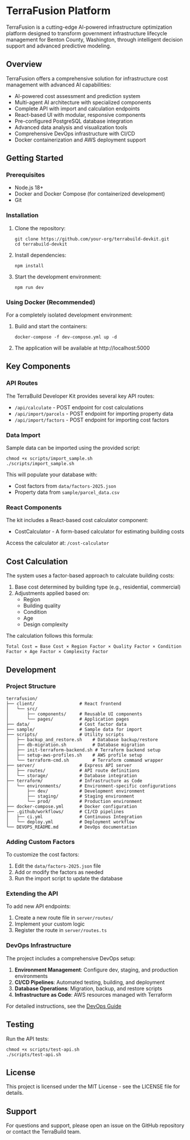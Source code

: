 # TerraFusion Platform

TerraFusion is a cutting-edge AI-powered infrastructure optimization platform designed to transform government infrastructure lifecycle management for Benton County, Washington, through intelligent decision support and advanced predictive modeling.

## Overview

TerraFusion offers a comprehensive solution for infrastructure cost management with advanced AI capabilities:

- AI-powered cost assessment and prediction system
- Multi-agent AI architecture with specialized components
- Complete API with import and calculation endpoints
- React-based UI with modular, responsive components
- Pre-configured PostgreSQL database integration
- Advanced data analysis and visualization tools
- Comprehensive DevOps infrastructure with CI/CD
- Docker containerization and AWS deployment support

## Getting Started

### Prerequisites

- Node.js 18+
- Docker and Docker Compose (for containerized development)
- Git

### Installation

1. Clone the repository:
   ```
   git clone https://github.com/your-org/terrabuild-devkit.git
   cd terrabuild-devkit
   ```

2. Install dependencies:
   ```
   npm install
   ```

3. Start the development environment:
   ```
   npm run dev
   ```

### Using Docker (Recommended)

For a completely isolated development environment:

1. Build and start the containers:
   ```
   docker-compose -f dev-compose.yml up -d
   ```

2. The application will be available at http://localhost:5000

## Key Components

### API Routes

The TerraBuild Developer Kit provides several key API routes:

- `/api/calculate` - POST endpoint for cost calculations
- `/api/import/parcels` - POST endpoint for importing property data
- `/api/import/factors` - POST endpoint for importing cost factors

### Data Import

Sample data can be imported using the provided script:

```
chmod +x scripts/import_sample.sh
./scripts/import_sample.sh
```

This will populate your database with:
- Cost factors from `data/factors-2025.json`
- Property data from `sample/parcel_data.csv`

### React Components

The kit includes a React-based cost calculator component:

- CostCalculator - A form-based calculator for estimating building costs

Access the calculator at: `/cost-calculator`

## Cost Calculation

The system uses a factor-based approach to calculate building costs:

1. Base cost determined by building type (e.g., residential, commercial)
2. Adjustments applied based on:
   - Region
   - Building quality
   - Condition
   - Age
   - Design complexity

The calculation follows this formula:
```
Total Cost = Base Cost × Region Factor × Quality Factor × Condition Factor × Age Factor × Complexity Factor
```

## Development

### Project Structure

```
terrafusion/
├── client/                 # React frontend
│   └── src/
│       ├── components/     # Reusable UI components
│       └── pages/          # Application pages
├── data/                   # Cost factor data
├── sample/                 # Sample data for import
├── scripts/                # Utility scripts
│   ├── backup_and_restore.sh    # Database backup/restore
│   ├── db-migration.sh          # Database migration
│   ├── init-terraform-backend.sh # Terraform backend setup
│   ├── setup-aws-profiles.sh    # AWS profile setup
│   └── terraform-cmd.sh         # Terraform command wrapper
├── server/                 # Express API server
│   ├── routes/             # API route definitions
│   └── storage/            # Database integration
├── terraform/              # Infrastructure as Code
│   └── environments/       # Environment-specific configurations
│       ├── dev/            # Development environment
│       ├── staging/        # Staging environment
│       └── prod/           # Production environment
├── docker-compose.yml      # Docker configuration
├── .github/workflows/      # CI/CD pipelines
│   ├── ci.yml              # Continuous Integration
│   └── deploy.yml          # Deployment workflow
└── DEVOPS_README.md        # DevOps documentation
```

### Adding Custom Factors

To customize the cost factors:

1. Edit the `data/factors-2025.json` file
2. Add or modify the factors as needed
3. Run the import script to update the database

### Extending the API

To add new API endpoints:

1. Create a new route file in `server/routes/`
2. Implement your custom logic
3. Register the route in `server/routes.ts`

### DevOps Infrastructure

The project includes a comprehensive DevOps setup:

1. **Environment Management**: Configure dev, staging, and production environments
2. **CI/CD Pipelines**: Automated testing, building, and deployment
3. **Database Operations**: Migration, backup, and restore scripts
4. **Infrastructure as Code**: AWS resources managed with Terraform

For detailed instructions, see the [DevOps Guide](DEVOPS_README.md)

## Testing

Run the API tests:

```
chmod +x scripts/test-api.sh
./scripts/test-api.sh
```

## License

This project is licensed under the MIT License - see the LICENSE file for details.

## Support

For questions and support, please open an issue on the GitHub repository or contact the TerraBuild team.